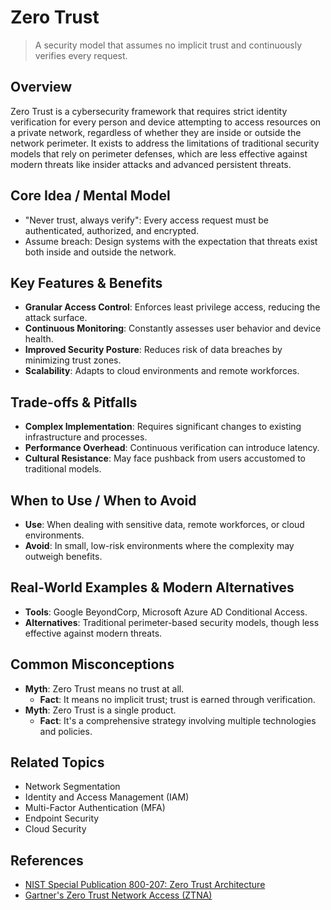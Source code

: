 # Zero Trust

> A security model that assumes no implicit trust and continuously verifies every request.

## Overview
Zero Trust is a cybersecurity framework that requires strict identity verification for every person and device attempting to access resources on a private network, regardless of whether they are inside or outside the network perimeter. It exists to address the limitations of traditional security models that rely on perimeter defenses, which are less effective against modern threats like insider attacks and advanced persistent threats.

## Core Idea / Mental Model
- "Never trust, always verify": Every access request must be authenticated, authorized, and encrypted.
- Assume breach: Design systems with the expectation that threats exist both inside and outside the network.

## Key Features & Benefits
- **Granular Access Control**: Enforces least privilege access, reducing the attack surface.
- **Continuous Monitoring**: Constantly assesses user behavior and device health.
- **Improved Security Posture**: Reduces risk of data breaches by minimizing trust zones.
- **Scalability**: Adapts to cloud environments and remote workforces.

## Trade-offs & Pitfalls
- **Complex Implementation**: Requires significant changes to existing infrastructure and processes.
- **Performance Overhead**: Continuous verification can introduce latency.
- **Cultural Resistance**: May face pushback from users accustomed to traditional models.

## When to Use / When to Avoid
- **Use**: When dealing with sensitive data, remote workforces, or cloud environments.
- **Avoid**: In small, low-risk environments where the complexity may outweigh benefits.

## Real-World Examples & Modern Alternatives
- **Tools**: Google BeyondCorp, Microsoft Azure AD Conditional Access.
- **Alternatives**: Traditional perimeter-based security models, though less effective against modern threats.

## Common Misconceptions
- **Myth**: Zero Trust means no trust at all.
  - **Fact**: It means no implicit trust; trust is earned through verification.
- **Myth**: Zero Trust is a single product.
  - **Fact**: It's a comprehensive strategy involving multiple technologies and policies.

## Related Topics
- Network Segmentation
- Identity and Access Management (IAM)
- Multi-Factor Authentication (MFA)
- Endpoint Security
- Cloud Security

## References
- [NIST Special Publication 800-207: Zero Trust Architecture](https://csrc.nist.gov/publications/detail/sp/800-207/final)  
- [Gartner's Zero Trust Network Access (ZTNA)](https://www.gartner.com/en/information-technology/glossary/zero-trust-network-access-ztna)